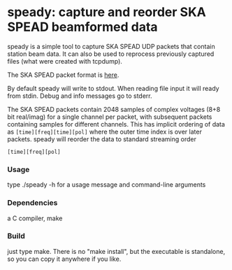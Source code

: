 # speady: capture and reorder SKA SPEAD beamformed data

speady is a simple tool to capture SKA SPEAD UDP packets that contain station beam data. It can also be used to reprocess previously captured files (what were created with tcpdump).

The SKA SPEAD packet format is [here](https://confluence.skatelescope.org/display/SE/SP-3800+CBF+SPEAD+format+according+to+ICD+version).

By default speady will write to stdout. When reading file input it will ready from stdin. Debug and info messages go to stderr.

The SKA SPEAD packets contain 2048 samples of complex voltages (8+8 bit real/imag) for a single channel per packet, with subsequent packets containing samples for different channels. This has implicit ordering of data as `[time][freq][time][pol]` where the outer time index is over later packets.
speady will reorder the data to standard streaming order

    [time][freq][pol]

### Usage
type ./speady -h for a usage message and command-line arguments

### Dependencies
a C compiler, make

### Build
just type make. There is no "make install", but the executable is standalone, so you can copy it anywhere if you like.


